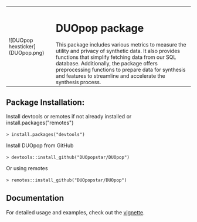 <table>
<tr>
<td>
![DUOpop hexsticker](DUOpop.png)
</td>
<td>
<h1>DUOpop package</h1>
This package includes various metrics to measure the utility and privacy of synthetic data. It also provides functions that simplify fetching data from our SQL database. Additionally, the package offers preprocessing functions to prepare data for synthesis and features to streamline and accelerate the synthesis process. 
</td>
</tr>
</table>

## Package Installation:

Install devtools or remotes if not already installed or install.packages("remotes")

`> install.packages("devtools")`

Install DUOpop from GitHub

`> devtools::install_github("DUOpopstar/DUOpop")`

Or using remotes

`> remotes::install_github("DUOpopstar/DUOpop")`

## Documentation

For detailed usage and examples, check out the [vignette](https://github.com/DUOpopstar/DUOpop/tree/main/docs/manual_DUOpop.html).
